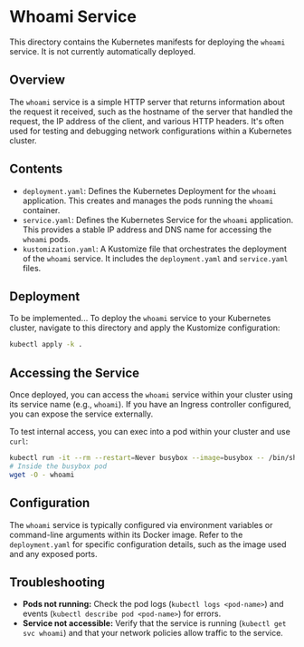 # Whoami Service

This directory contains the Kubernetes manifests for deploying the `whoami` service.
It is not currently automatically deployed.

## Overview

The `whoami` service is a simple HTTP server that returns information about the request it received, such as the hostname of the server that handled the request, the IP address of the client, and various HTTP headers. It's often used for testing and debugging network configurations within a Kubernetes cluster.

## Contents

- `deployment.yaml`: Defines the Kubernetes Deployment for the `whoami` application. This creates and manages the pods running the `whoami` container.
- `service.yaml`: Defines the Kubernetes Service for the `whoami` application. This provides a stable IP address and DNS name for accessing the `whoami` pods.
- `kustomization.yaml`: A Kustomize file that orchestrates the deployment of the `whoami` service. It includes the `deployment.yaml` and `service.yaml` files.

## Deployment

To be implemented...
To deploy the `whoami` service to your Kubernetes cluster, navigate to this directory and apply the Kustomize configuration:

```bash
kubectl apply -k .
```

## Accessing the Service

Once deployed, you can access the `whoami` service within your cluster using its service name (e.g., `whoami`). If you have an Ingress controller configured, you can expose the service externally.

To test internal access, you can exec into a pod within your cluster and use `curl`:

```bash
kubectl run -it --rm --restart=Never busybox --image=busybox -- /bin/sh
# Inside the busybox pod
wget -O - whoami
```

## Configuration

The `whoami` service is typically configured via environment variables or command-line arguments within its Docker image. Refer to the `deployment.yaml` for specific configuration details, such as the image used and any exposed ports.

## Troubleshooting

- **Pods not running:** Check the pod logs (`kubectl logs <pod-name>`) and events (`kubectl describe pod <pod-name>`) for errors.
- **Service not accessible:** Verify that the service is running (`kubectl get svc whoami`) and that your network policies allow traffic to the service.
